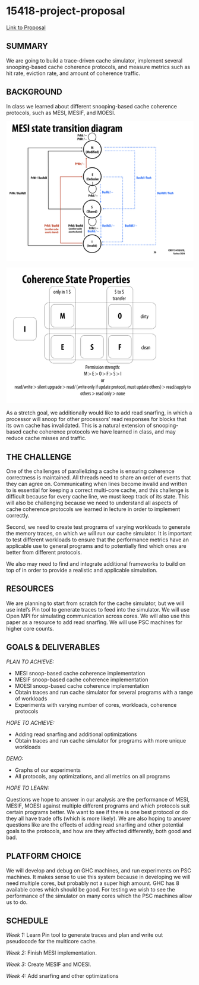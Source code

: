 # 15418-project-proposal

[Link to Proposal](https://walkingcabbages.github.io/15418-project-proposal/)

## SUMMARY
We are going to build a trace-driven cache simulator, implement several snooping-based cache coherence protocols, and measure metrics such as hit rate, eviction rate, and amount of coherence traffic.

## BACKGROUND
In class we learned about different snooping-based cache coherence protocols, such as MESI, MESIF, and MOESI.

![alt text](https://github.com/walkingcabbages/15418-project-proposal/blob/main/MESI.png?raw=true)

![alt text](https://github.com/walkingcabbages/15418-project-proposal/blob/main/coherence_state.png?raw=true)

As a stretch goal, we additionally would like to add read snarfing, in which a processor will snoop for other processors’ read responses for blocks that its own cache has invalidated. This is a natural extension of snooping-based cache coherence protocols we have learned in class, and may reduce cache misses and traffic.

## THE CHALLENGE
One of the challenges of parallelizing a cache is ensuring coherence correctness is maintained. All threads need to share an order of events that they can agree on. Communicating when lines become invalid and written to is essential for keeping a correct multi-core cache, and this challenge is difficult because for every cache line, we must keep track of its state. This will also be challenging because we need to understand all aspects of cache coherence protocols we learned in lecture in order to implement correctly. 

Second, we need to create test programs of varying workloads to generate the memory traces, on which we will run our cache simulator. It is important to test different workloads to ensure that the performance metrics have an applicable use to general programs and to potentially find which ones are better from different protocols.

We also may need to find and integrate additional frameworks to build on top of in order to provide a realistic and applicable simulation.

## RESOURCES
We are planning to start from scratch for the cache simulator, but we will use intel’s Pin tool to generate traces to feed into the simulator. We will use Open MPI for simulating communication across cores. We will also use this paper as a resource to add read snarfing. We will use PSC machines for higher core counts.

## GOALS & DELIVERABLES
*PLAN TO ACHIEVE:*

- MESI snoop-based cache coherence implementation
- MESIF snoop-based cache coherence implementation
- MOESI snoop-based cache coherence implementation
- Obtain traces and run cache simulator for several programs with a range of workloads
- Experiments with varying number of cores, workloads, coherence protocols

*HOPE TO ACHIEVE:*

- Adding read snarfing and additional optimizations
- Obtain traces and run cache simulator for programs with more unique workloads

*DEMO:*

- Graphs of our experiments
- All protocols, any optimizations, and all metrics on all programs

*HOPE TO LEARN:*

Questions we hope to answer in our analysis are the performance of MESI, MESIF, MOESI against multiple different programs and which protocols suit certain programs better. We want to see if there is one best protocol or do they all have trade offs (which is more likely). We are also hoping to answer questions like are the effects of adding read snarfing and other potential goals to the protocols, and how are they affected differently, both good and bad. 

## PLATFORM CHOICE
We will develop and debug on GHC machines, and run experiments on PSC machines. It makes sense to use this system because in developing we will need multiple cores, but probably not a super high amount. GHC has 8 available cores which should be good. For testing we wish to see the performance of the simulator on many cores which the PSC machines allow us to do.

## SCHEDULE
*Week 1:* Learn Pin tool to generate traces and plan and write out pseudocode for the multicore cache.

*Week 2:* Finish MESI implementation.

*Week 3:* Create MESIF and MOESI.

*Week 4:* Add snarfing and other optimizations





